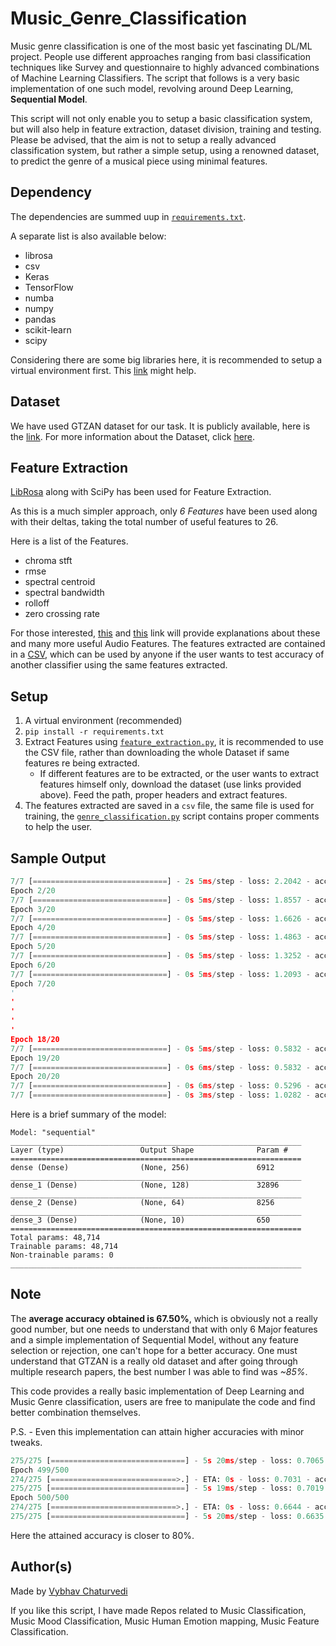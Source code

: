 # Music_Genre_Classification

Music genre classification is one of the most basic yet fascinating DL/ML project. People use different approaches
ranging from basi classification techniques like Survey and questionnaire to highly advanced combinations of Machine
Learning Classifiers. The script that follows is a very basic implementation of one such model, revolving around Deep 
Learning, __Sequential Model__.

This script will not only enable you to setup a basic classification system, but will also help in feature extraction,
dataset division, training  and testing. Please be advised, that the aim is not to setup a really advanced
classification system, but rather a simple setup, using a renowned dataset, to predict the genre of a musical piece
using minimal features.

## Dependency

The dependencies are summed uup in [`requirements.txt`](requirements.txt).

A separate list is also available below:

- librosa
- csv
- Keras
- TensorFlow
- numba
- numpy
- pandas
- scikit-learn
- scipy

Considering there are some big libraries here, it is recommended to setup a virtual environment first. This
[link](https://realpython.com/lessons/creating-virtual-environment/) might help.

## Dataset

We have used GTZAN dataset for our task. It is publicly available, here is the 
[link](http://marsyas.info/downloads/datasets.html). For more information about the Dataset, click
[here](https://www.kaggle.com/carlthome/gtzan-genre-collection).

## Feature Extraction

[LibRosa](https://librosa.org/) along with SciPy has been used for Feature Extraction.

As this is a much simpler approach, only _6 Features_ have been used along with their deltas, taking the total number of
useful features to 26.

Here is a list of the Features.

- chroma stft 
- rmse 
- spectral centroid 
- spectral bandwidth 
- rolloff 
- zero crossing rate

For those interested, [this](https://librosa.org/doc/latest/index.html) and
[this](https://github.com/vybhav72954/Audio_Features) link will provide explanations about these and many more useful
Audio Features. The features extracted are contained in a [CSV](Database/GTZAN.csv), which can be used by anyone
if the user wants to test accuracy of another classifier using the same features extracted.

## Setup

1. A virtual environment (recommended)
1. `pip install -r requirements.txt`
1. Extract Features using [`feature_extraction.py`](feature_extraction.py), it is recommended to use the CSV file,
rather than downloading the whole Dataset if same features re being extracted.
    - If different features are to be extracted, or the user wants to extract features himself only, download the
    dataset (use links provided above). Feed the path, proper headers and extract features.
1. The features extracted are saved in a `csv` file, the same file is used for training, the
[`genre_classification.py`](genre_classification.py) script contains proper comments to help the user. 

## Sample Output

```py
7/7 [==============================] - 2s 5ms/step - loss: 2.2042 - accuracy: 0.1935
Epoch 2/20
7/7 [==============================] - 0s 5ms/step - loss: 1.8557 - accuracy: 0.3668
Epoch 3/20
7/7 [==============================] - 0s 5ms/step - loss: 1.6626 - accuracy: 0.3710
Epoch 4/20
7/7 [==============================] - 0s 5ms/step - loss: 1.4863 - accuracy: 0.4496
Epoch 5/20
7/7 [==============================] - 0s 5ms/step - loss: 1.3252 - accuracy: 0.5336
Epoch 6/20
7/7 [==============================] - 0s 5ms/step - loss: 1.2093 - accuracy: 0.5683
Epoch 7/20
'
'
'
'
'
Epoch 18/20
7/7 [==============================] - 0s 5ms/step - loss: 0.5832 - accuracy: 0.8097
Epoch 19/20
7/7 [==============================] - 0s 6ms/step - loss: 0.5832 - accuracy: 0.8078
Epoch 20/20
7/7 [==============================] - 0s 6ms/step - loss: 0.5296 - accuracy: 0.8529
7/7 [==============================] - 0s 3ms/step - loss: 1.0282 - accuracy: 0.6750

```

Here is a brief summary of the model:

```
Model: "sequential"
_________________________________________________________________
Layer (type)                 Output Shape              Param #   
=================================================================
dense (Dense)                (None, 256)               6912      
_________________________________________________________________
dense_1 (Dense)              (None, 128)               32896     
_________________________________________________________________
dense_2 (Dense)              (None, 64)                8256      
_________________________________________________________________
dense_3 (Dense)              (None, 10)                650       
=================================================================
Total params: 48,714
Trainable params: 48,714
Non-trainable params: 0
_________________________________________________________________

```

## Note

The **average accuracy obtained is 67.50%**, which is obviously not a really good number,
but one needs to understand that with only 6 Major features and a simple implementation of Sequential Model, without
any feature selection or rejection, one can't hope for a better accuracy. One must understand that GTZAN is a really old
dataset and after going through multiple research papers, the best number I was able to find was _~85%_.

This code provides a really basic implementation of Deep Learning and Music Genre classification, users are free to
manipulate the code and find better combination themselves.

P.S. - Even this implementation can attain higher accuracies with minor tweaks.

```py
275/275 [==============================] - 5s 20ms/step - loss: 0.7065 - acc: 0.7793 - val_loss: 0.9531 - val_acc: 0.7172
Epoch 499/500
274/275 [============================>.] - ETA: 0s - loss: 0.7031 - acc: 0.7777Epoch 1/500
275/275 [==============================] - 5s 19ms/step - loss: 0.7019 - acc: 0.7780 - val_loss: 0.9383 - val_acc: 0.7258
Epoch 500/500
274/275 [============================>.] - ETA: 0s - loss: 0.6644 - acc: 0.7929Epoch 1/500
275/275 [==============================] - 5s 20ms/step - loss: 0.6635 - acc: 0.7932 - val_loss: 0.9442 - val_acc: 0.7273
```
Here the attained accuracy is closer to 80%.

## Author(s)  

Made by [Vybhav Chaturvedi](https://www.linkedin.com/in/vybhav-chaturvedi-0ba82614a/)

If you like this script, I have made Repos related to Music Classification, Music Mood Classification, Music Human Emotion mapping,
Music Feature Classification.



